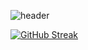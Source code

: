 


![header](https://capsule-render.vercel.app/api?text=Hi!!👋&type=waving&color=timeGradient&height=250&fontAlign=80)

[![GitHub Streak](https://github-readme-streak-stats.herokuapp.com/?user=7qkrtkdgur&theme=tokyonight)](https://git.io/streak-stats)




<!--
**7qkrtkdgur/7qkrtkdgur** is a ✨ _special_ ✨ repository because its `README.md` (this file) appears on your GitHub profile.

Here are some ideas to get you started:

- 🔭 I’m currently working on ...
- 🌱 I’m currently learning ...
- 👯 I’m looking to collaborate on ...
- 🤔 I’m looking for help with ...
- 💬 Ask me about ...
- 📫 How to reach me: ...
- 😄 Pronouns: ...
- ⚡ Fun fact: ...
-->
